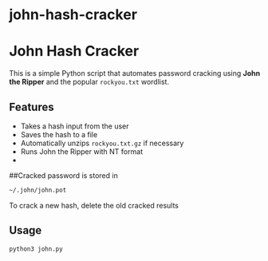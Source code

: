 # john-hash-cracker
# John Hash Cracker

This is a simple Python script that automates password cracking using **John the Ripper** and the popular `rockyou.txt` wordlist.

## Features
- Takes a hash input from the user
- Saves the hash to a file
- Automatically unzips `rockyou.txt.gz` if necessary
- Runs John the Ripper with NT format
- 
##Cracked password is stored in

```bash
~/.john/john.pot
```
To crack a new hash, delete the old cracked results
## Usage

```bash
python3 john.py
